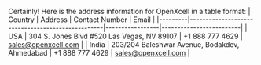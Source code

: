 Certainly! Here is the address information for OpenXcell in a table format: 
| Country | Address | Contact Number | Email | 
|---------|--------------------------------------------------|-----------------|-------------------------| 
| USA | 304 S. Jones Blvd #520 Las Vegas, NV 89107 | +1 888 777 4629 | sales@openxcell.com | 
| India | 203/204 Baleshwar Avenue, Bodakdev, Ahmedabad | +1 888 777 4629 | sales@openxcell.com | 



